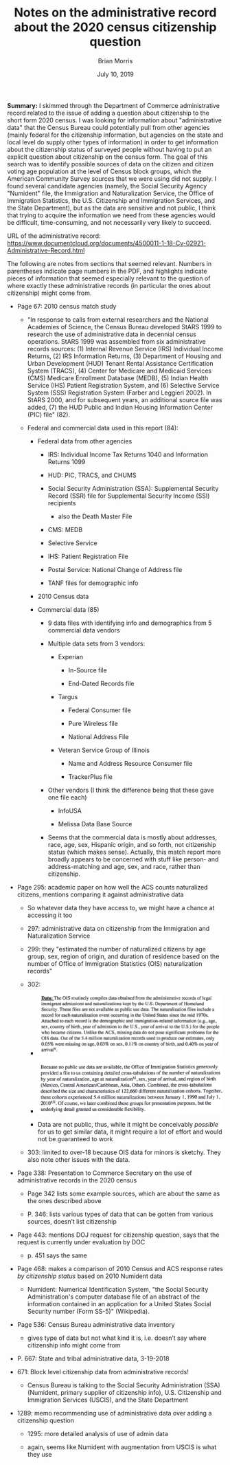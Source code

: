 ﻿---
title: Notes on the administrative record about the 2020 census citizenship question
author: Brian Morris
date: July 10, 2019
---

**Summary:** I skimmed through the Department of Commerce administrative
record related to the issue of adding a question about citizenship to
the short form 2020 census. I was looking for information about
"administrative data" that the Census Bureau could potentially pull
from other agencies (mainly federal for the citizenship information, but
agencies on the state and local level do supply other types of
information) in order to get information about the citizenship status of
surveyed people without having to put an explicit question about
citizenship on the census form. The goal of this search was to identify
possible sources of data on the citizen and citizen voting age
population at the level of Census block groups, which the American
Community Survey sources that we were using did not supply. I found
several candidate agencies (namely, the Social Security Agency
"Numident" file, the Immigration and Naturalization Service, the
Office of Immigration Statistics, the U.S. Citizenship and Immigration
Services, and the State Department), but as the data are sensitive and
not public, I think that trying to acquire the information we need from
these agencies would be difficult, time-consuming, and not necessarily
very likely to succeed.

URL of the administrative record:
<https://www.documentcloud.org/documents/4500011-1-18-Cv-02921-Administrative-Record.html>

The following are notes from sections that seemed relevant. Numbers in
parentheses indicate page numbers in the PDF, and highlights indicate
pieces of information that seemed especially relevant to the question of
where exactly these administrative records (in particular the ones about
citizenship) might come from.

  - Page 67: 2010 census match study
    
      - "In response to calls from external researchers and the National
        Academies of Science, the Census Bureau developed StARS 1999 to
        research the use of administrative data in decennial census
        operations. StARS 1999 was assembled from six administrative
        records sources: (1) Internal Revenue Service (IRS) Individual
        Income Returns, (2) IRS Information Returns, (3) Department of
        Housing and Urban Development (HUD) Tenant Rental Assistance
        Certification System (TRACS), (4) Center for Medicare and
        Medicaid Services (CMS) Medicare Enrollment Database (MEDB), (5)
        Indian Health Service (IHS) Patient Registration System, and (6)
        Selective Service System (SSS) Registration System (Farber and
        Leggieri 2002). In StARS 2000, and for subsequent years, an
        additional source file was added, (7) the HUD Public and Indian
        Housing Information Center (PIC) file" (82).
    
      - Federal and commercial data used in this report (84):
        
          - Federal data from other agencies
            
              - IRS: Individual Income Tax Returns 1040 and Information
                Returns 1099
            
              - HUD: PIC, TRACS, and CHUMS
            
              - Social Security Administration (SSA): Supplemental
                Security Record (SSR) file for Supplemental Security
                Income (SSI) recipients
                
                  - also the Death Master File
            
              - CMS: MEDB
            
              - Selective Service
            
              - IHS: Patient Registration File
            
              - Postal Service: National Change of Address file
            
              - TANF files for demographic info
        
          - 2010 Census data
        
          - Commercial data (85)
            
              - 9 data files with identifying info and demographics from
                5 commercial data vendors
            
              - Multiple data sets from 3 vendors:
                
                  - Experian
                    
                      - In-Source file
                    
                      - End-Dated Records file
                
                  - Targus
                    
                      - Federal Consumer file
                    
                      - Pure Wireless file
                    
                      - National Address File
                
                  - Veteran Service Group of Illinois
                    
                      - Name and Address Resource Consumer file
                    
                      - TrackerPlus file
            
              - Other vendors (I think the difference being that these
                gave one file each)
                
                  - InfoUSA
                
                  - Melissa Data Base Source
            
              - Seems that the commercial data is mostly about
                addresses, race, age, sex, Hispanic origin, and so
                forth, not citizenship status (which makes sense).
                Actually, this match report more broadly appears to be
                concerned with stuff like person- and address-matching
                and age, sex, and race, rather than citizenship.

  - Page 295: academic paper on how well the ACS counts naturalized
    citizens, mentions comparing it against administrative data
    
      - So whatever data they have access to, we might have a chance at
        accessing it too
    
      - 297: administrative data on citizenship from the Immigration and
        Naturalization Service
    
      - 299: they "estimated the number of naturalized citizens by age
        group, sex, region of origin, and duration of residence based on
        the number of Office of Immigration Statistics (OIS)
        naturalization records"
    
      - 302:

          - ![](media/image1.png) 

          - ![](media/image2.png)
        
          - Data are not public, thus, while it might be conceivably
            *possible* for us to get similar data, it might require a
            lot of effort and would not be guaranteed to work
    
      - 303: limited to over-18 because OIS data for minors is sketchy.
        They also note other issues with the data.

  - Page 338: Presentation to Commerce Secretary on the use of
    administrative records in the 2020 census
    
      - Page 342 lists some example sources, which are about the same as
        the ones described above
    
      - P. 346: lists various types of data that can be gotten from
        various sources, doesn’t list citizenship

  - Page 443: mentions DOJ request for citizenship question, says that
    the request is currently under evaluation by DOC
    
      - p. 451 says the same

  - Page 468: makes a comparison of 2010 Census and ACS response rates
    *by citizenship status* based on 2010 Numident data
    
      - Numident: Numerical Identification System, "the Social Security
        Administration's computer database file of an abstract of the
        information contained in an application for a United States
        Social Security number (Form SS-5)" (Wikipedia).

  - Page 536: Census Bureau administrative data inventory
    
      - gives type of data but not what kind it is, i.e. doesn’t say
        where citizenship info might come from

  - P. 667: State and tribal administrative data, 3-19-2018

  - 671: Block level citizenship data from administrative records\!
    
      - Census Bureau is talking to the Social Security Administration
        (SSA) (Numident, primary supplier of citizenship info), U.S.
        Citizenship and Immigration Services (USCIS), and the State
        Department

  - 1289: memo recommending use of administrative data over adding a
    citizenship question
    
      - 1295: more detailed analysis of use of admin data
    
      - again, seems like Numident with augmentation from USCIS is what
        they use
